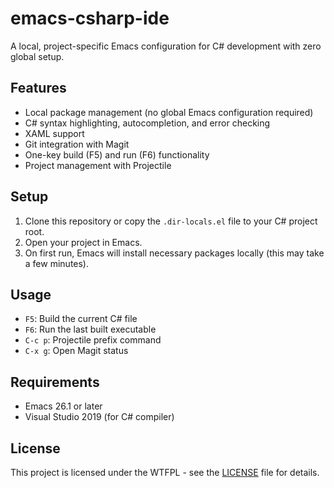 # emacs-csharp-ide

A local, project-specific Emacs configuration for C# development with zero global setup.

## Features

- Local package management (no global Emacs configuration required)
- C# syntax highlighting, autocompletion, and error checking
- XAML support
- Git integration with Magit
- One-key build (F5) and run (F6) functionality
- Project management with Projectile

## Setup

1. Clone this repository or copy the `.dir-locals.el` file to your C# project root.
2. Open your project in Emacs.
3. On first run, Emacs will install necessary packages locally (this may take a few minutes).

## Usage

- `F5`: Build the current C# file
- `F6`: Run the last built executable
- `C-c p`: Projectile prefix command
- `C-x g`: Open Magit status

## Requirements

- Emacs 26.1 or later
- Visual Studio 2019 (for C# compiler)

## License

This project is licensed under the WTFPL - see the [LICENSE](LICENSE) file for details.